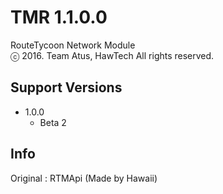 # TMR 1.1.0.0
RouteTycoon Network Module<br>ⓒ 2016. Team Atus, HawTech All rights reserved.
## Support Versions
* 1.0.0
   * Beta 2

## Info
Original : RTMApi (Made by Hawaii)
